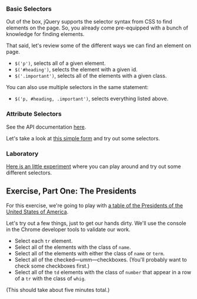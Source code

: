 
### Basic Selectors

Out of the box, jQuery supports the selector syntax from CSS to find elements on the page. So, you already come pre-equipped with a bunch of knowledge for finding elements.

That said, let's review some of the different ways we can find an element on page.

* `$('p')`, selects all of a given element.
* `$('#heading')`, selects the element with a given id.
* `$('.important')`, selects all of the elements with a given class.

You can also use multiple selectors in the same statement:

* `$('p, #heading, .important')`, selects everything listed above.


### Attribute Selectors

See the API documentation [here](http://api.jquery.com/category/selectors/attribute-selectors/).

Let's take a look at [this simple form](http://jsbin.com/basolo/) and try out some selectors.


### Laboratory

[Here is an little experiment](exp) where you can play around and try out some different selectors.

[exp]: http://codylindley.com/jqueryselectors/


## Exercise, Part One: The Presidents

For this exercise, we're going to play with [a table of the Presidents of the United States of America][potus].

[potus]: http://jsbin.com/rejuya

Let's try out a few things, just to get our hands dirty. We'll use the console in the Chrome developer tools to validate our work.

* Select each `tr` element.
* Select all of the elements with the class of `name`.
* Select all of the elements with either the class of `name` or `term`.
* Select all of the checked—umm—checkboxes. (You'll probably want to check some checkboxes first.)
* Select all of the `td` elements with the class of `number` that appear in a row of a `tr` with the class of `whig`.

(This should take about five minutes total.)